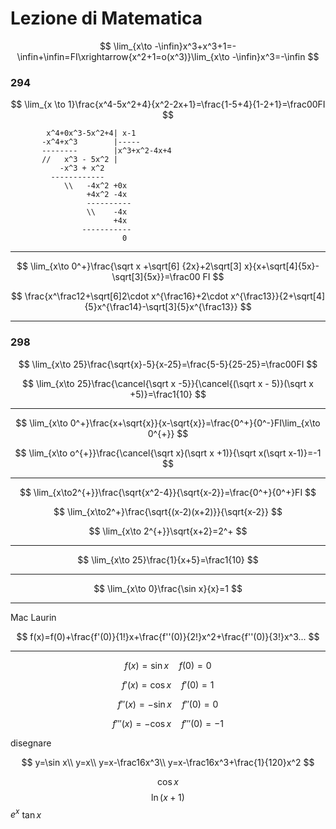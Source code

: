 # Lezione di Matematica


$$
\lim_{x\to -\infin}x^3+x^3+1=-\infin+\infin=FI\xrightarrow{x^2+1=o(x^3)}\lim_{x\to -\infin}x^3=-\infin
$$

### 294

$$
\lim_{x \to 1}\frac{x^4-5x^2+4}{x^2-2x+1}=\frac{1-5+4}{1-2+1}=\frac00FI
$$

			x^4+0x^3-5x^2+4| x-1
		   -x^4+x^3        |-----
		   --------        |x^3+x^2-4x+4
		   //   x^3 - 5x^2 |
		       -x^3 + x^2
		     ------------
		        \\   -4x^2 +0x
		             +4x^2 -4x
		             ----------
		             \\    -4x
		                   +4x
		            -----------
		                     0


---


$$
\lim_{x\to 0^+}\frac{\sqrt x +\sqrt[6] {2x}+2\sqrt[3] x}{x+\sqrt[4]{5x}-\sqrt[3]{5x}}=\frac00 FI
$$

$$
\frac{x^\frac12+\sqrt[6]2\cdot x^{\frac16}+2\cdot x^{\frac13}}{2+\sqrt[4]{5}x^{\frac14}-\sqrt[3]{5}x^{\frac13}}
$$


---

### 298


$$
\lim_{x\to 25}\frac{\sqrt{x}-5}{x-25}=\frac{5-5}{25-25}=\frac00FI
$$

$$
\lim_{x\to 25}\frac{\cancel{\sqrt x -5}}{\cancel{(\sqrt x - 5)}(\sqrt x +5)}=\frac1{10}
$$


---

$$
\lim_{x\to 0^+}\frac{x+\sqrt{x}}{x-\sqrt{x}}=\frac{0^+}{0^-}FI\lim_{x\to 0^{+}}
$$


$$
\lim_{x\to o^{+}}\frac{\cancel{\sqrt x}(\sqrt x +1)}{\sqrt x(\sqrt x-1)}=-1
$$




---

$$
\lim_{x\to2^{+}}\frac{\sqrt{x^2-4}}{\sqrt{x-2}}=\frac{0^+}{0^+}FI
$$

$$
\lim_{x\to2^+}\frac{\sqrt{(x-2)(x+2)}}{\sqrt{x-2}}
$$


$$
\lim_{x\to 2^{+}}\sqrt{x+2}=2^+
$$

---


$$
\lim_{x\to 25}\frac{1}{x+5}=\frac1{10}
$$



----


$$
\lim_{x\to 0}\frac{\sin x}{x}=1
$$


---
Mac Laurin


$$
f(x)=f(0)+\frac{f'(0)}{1!}x+\frac{f''(0)}{2!}x^2+\frac{f''(0)}{3!}x^3...
$$


---

$$
f(x)=\sin x\quad f(0)=0
$$

$$
f'(x)=\cos x \quad f'(0)=1
$$

$$
f''(x)=-\sin x \quad f''(0)=0
$$

$$
f'''(x)=-\cos x\quad f'''(0)=-1
$$


disegnare



$$
y=\sin x\\
y=x\\
y=x-\frac16x^3\\
y=x-\frac16x^3+\frac{1}{120}x^2
$$




$$\cos x$$
$$
\ln(x+1)$$
$e^x$
$\tan x$
<!--stackedit_data:
eyJoaXN0b3J5IjpbLTIxMDA1NDg2MzcsODU2NzI3MzI3LC02MT
kwNDM2ODIsMTk3NDI0MTAyNSwxMzE1MzQ2MzQ5LDg5OTExMjc4
NSwtMTI2MjQ3NjEwMywxNzgzNzk3MDAzLC0xNjE0Mzg2NDMyLD
ExMjQyNTY2MzAsLTE2MzA3MDUzNzhdfQ==
-->